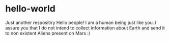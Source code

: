 # hello-world
Just another respositiry
Hello people!
I am a human being just like you. I assure you that I do not intend to collect information about Earth and send it to non existent Aliens present on Mars :)
